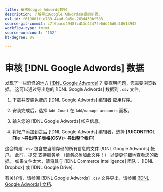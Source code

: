 ```yaml
---
title: 审核Google Adwords数据
description: 了解导出Google Adwords数据的步骤。
exl-id: f619801f-e789-44ad-945e-268d430bf583
source-git-commit: c7f6bacd49487cd13c4347fe6dd46d6a10613942
workflow-type: tm+mt
source-wordcount: '152'
ht-degree: 0%

---
```


# 审核 [!DNL Google Adwords] 数据

发现了一些奇怪的地方 [[!DNL Google Adwords]](../integrations/google-adwords.md)？ 要查明问题，您需要浏览数据。 这可以通过导出您的 [!DNL Google Adwords] 数据到 `.csv` 文件。

1. 下载并安装免费的 [[!DNL Google Adwords] 编辑者](https://ads.google.com/home/tools/ads-editor/) 应用程序。

1. 安装完成后，选择 `Add Count` 在 `Add/manage accounts` 面板。

1. 输入您的 [!DNL Google Adwords] 帐户信息。

1. 将帐户添加到之后 [!DNL Google Adwords] 编辑者，选择 **[!UICONTROL File** > **&#x200B;导出电子表格(CSV)**> **导出整个帐户]**

这会构建 `.csv` 包含您当前存储的所有信息的文件 [!DNL Google Adwords] 帐户。 此时，提交 [支持服务单](https://experienceleague.adobe.com/docs/commerce-knowledge-base/kb/troubleshooting/miscellaneous/mbi-service-policies.html) （请务必附加此文件！） 以便更仔细地查看您的数据。 如果文件太大，请将其与 [!DNL Commerce Intelligence] 团队： [!DNL Dropbox] 或 [!DNL Google Drive].

有关详情，请参阅 [!DNL Google Adwords] `.csv` 文件导出，请参阅 [[!DNL Google Adwords] 文档](https://support.google.com/google-ads/editor/answer/38657?hl=en).
